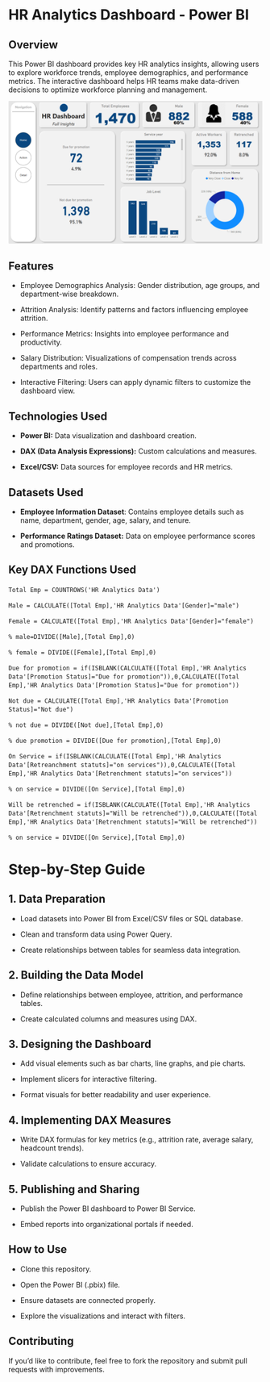 # HR Analytics Dashboard - Power BI

## Overview
This Power BI dashboard provides key HR analytics insights, allowing users to explore workforce trends, employee demographics, and performance metrics. The interactive dashboard helps HR teams make data-driven decisions to optimize workforce planning and management.

![Screenshot HR Dashboard](https://github.com/amgfigueiredo/Power-BI-Dashboards/blob/71651dacf8f7ee83a568249ea057a21b5e458597/Human-Resources/PowerBI_HR_Dashboard_Home.png)



## Features

- Employee Demographics Analysis: Gender distribution, age groups, and department-wise breakdown.

- Attrition Analysis: Identify patterns and factors influencing employee attrition.

- Performance Metrics: Insights into employee performance and productivity.

- Salary Distribution: Visualizations of compensation trends across departments and roles.

- Interactive Filtering: Users can apply dynamic filters to customize the dashboard view.

## Technologies Used

- **Power BI:** Data visualization and dashboard creation.

- **DAX (Data Analysis Expressions):** Custom calculations and measures.

- **Excel/CSV:** Data sources for employee records and HR metrics.

## Datasets Used

- **Employee Information Dataset**: Contains employee details such as name, department, gender, age, salary, and tenure.

- **Performance Ratings Dataset:** Data on employee performance scores and promotions.

## Key DAX Functions Used

`Total Emp = COUNTROWS('HR Analytics Data')`

`Male = CALCULATE([Total Emp],'HR Analytics Data'[Gender]="male")`

`Female = CALCULATE([Total Emp],'HR Analytics Data'[Gender]="female")`

`% male=DIVIDE([Male],[Total Emp],0)`

`% female = DIVIDE([Female],[Total Emp],0)`

`Due for promotion = if(ISBLANK(CALCULATE([Total Emp],'HR Analytics Data'[Promotion Status]="Due for promotion")),0,CALCULATE([Total Emp],'HR Analytics Data'[Promotion Status]="Due for promotion"))`

`Not due = CALCULATE([Total Emp],'HR Analytics Data'[Promotion Status]="Not due")`

`% not due = DIVIDE([Not due],[Total Emp],0)`

`% due promotion = DIVIDE([Due for promotion],[Total Emp],0)`

`On Service = if(ISBLANK(CALCULATE([Total Emp],'HR Analytics Data'[Retreanchment statuts]="on services")),0,CALCULATE([Total Emp],'HR Analytics Data'[Retrenchment statuts]="on services"))`

`% on service = DIVIDE([On Service],[Total Emp],0)`

`Will be retrenched = if(ISBLANK(CALCULATE([Total Emp],'HR Analytics Data'[Retrenchment statuts]="Will be retrenched")),0,CALCULATE([Total Emp],'HR Analytics Data'[Retrenchment statuts]="Will be retrenched"))`

`% on service = DIVIDE([On Service],[Total Emp],0)`

# Step-by-Step Guide

## 1. Data Preparation

- Load datasets into Power BI from Excel/CSV files or SQL database.

- Clean and transform data using Power Query.

- Create relationships between tables for seamless data integration.

## 2. Building the Data Model

- Define relationships between employee, attrition, and performance tables.

- Create calculated columns and measures using DAX.

## 3. Designing the Dashboard

- Add visual elements such as bar charts, line graphs, and pie charts.

- Implement slicers for interactive filtering.

- Format visuals for better readability and user experience.

## 4. Implementing DAX Measures

- Write DAX formulas for key metrics (e.g., attrition rate, average salary, headcount trends).

- Validate calculations to ensure accuracy.

## 5. Publishing and Sharing

- Publish the Power BI dashboard to Power BI Service.

- Embed reports into organizational portals if needed.

## How to Use

- Clone this repository.

- Open the Power BI (.pbix) file.

- Ensure datasets are connected properly.

- Explore the visualizations and interact with filters.

## Contributing

If you’d like to contribute, feel free to fork the repository and submit pull requests with improvements.

